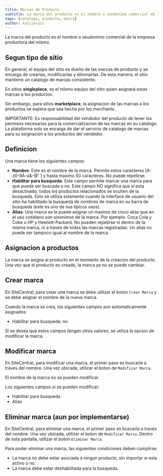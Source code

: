 ```yaml
---
title: Marcas de Producto
subtitle: La marca del producto es el nombre o seudonimo comercial de la empresa productora del mismo.
tags: [catalogo, producto, marca]
author: katlimruiz
---
```


La marca del producto es el nombre o seudonimo comercial de la empresa productora del mismo.

## Segun tipo de sitio
En general, el equipo del sitio es dueño de las marcas de producto y se encarga de crearlas, modificarlas y eliminarlas. De esta manera, el sitio mantiene un catalogo de marcas consistente.

En sitios **singleplace**, es el mismo equipo del sitio quien asignará estas marcas a los productos.

Sin embargo, para sitios **marketplace**, la asignacion de las marcas a los productos se espera que sea hecha por los merchants.

IMPORTANTE: Es responsabilidad del vendedor del producto de tener los permisos necesarios para la comercializacion de las marcas en su catalogo. La plataforma solo se encarga de dar el servicio de catalogo de marcas para su asignacion a los productos del vendedor.

## Definicion
Una marca tiene los siguientes campos:
- **Nombre**: Este es el nombre de la marca. Permite estos caracteres [A-z0-9Á-ú&\-@' ] y hasta maximo 50 caracteres. No puede repetirse.
- **Habilitar para busqueda**: Este campo permite marcar una marca para que pueda ser buscada o no. Este campo NO significa que si esta desactivado, todos los productos relacionados se oculten de la busqueda. Esto se utiliza solamente cuando la interface de usuario del sitio ha habilitado la busqueda de nombres de marca en su barra de busqueda (este es uno de sus tipicos usos).
- **Alias**: Una marca se le puede asignar un maximo de cinco alias que en el uso cotidiano son sinonimos de la marca. Por ejemplo: Coca Cola y Coke o HP y Hewlett-Packard. No pueden repetirse ni dentro de la misma marca, ni a traves de todas las marcas registradas. Un alias no puede ser tampoco igual al nombre de la marca.

## Asignacion a productos
La marca se asigna al producto en el momento de la creacion del producto. Una vez que el producto es creado, la marca ya no se puede cambiar.

## Crear marca
En SiteCentral, para crear una marca se debe utilizar el boton `Crear Marca` y se debe asignar el nombre de la nueva marca.

Cuando la marca se crea, los siguientes campos son automaticamente asignados:
- Habilitar para busqueda: no

Si se desea que estos campos tengan otros valores, se utiliza la opcion de modificar la marca.

## Modificar marca
En SiteCentral, para modificar una marca, el primer paso es buscarla a traves del nombre. Una vez ubicada, utilizar el boton de `Modificar Marca`.

El nombre de la marca no se pueden modificar.

Los siguientes campos si se pueden modificar:
- Habilitar para busqueda
- Alias

## Eliminar marca (aun por implementarse)
En SiteCentral, para eliminar una marca, el primer paso es buscarla a traves del nombre. Una vez ubicada, utilizar el boton de `Modificar Marca`. Dentro de esta pantalla, utilizar el boton `Eliminar Marca`.

Para poder eliminar una marca, las siguientes condiciones deben cumplirse:
- La marca no debe estar asociada a ningun producto, sin importar si esta activo o no.
- La marca debe estar deshabilitada para la busqueda.
